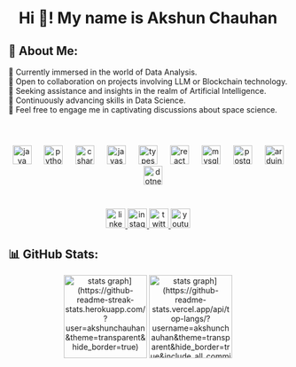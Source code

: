 
<h1 align="center">Hi 👋! My name is Akshun Chauhan</h1>

## 💫 About Me:
🔭 Currently immersed in the world of Data Analysis.<br>👯 Open to collaboration on projects involving LLM or Blockchain technology.<br>🤝 Seeking assistance and insights in the realm of Artificial Intelligence.<br>🌱 Continuously advancing skills in Data Science.<br>💬 Feel free to engage me in captivating discussions about space science.<br>

#

<br clear="both">

<div align="center">
  <img src="https://cdn.jsdelivr.net/gh/devicons/devicon/icons/java/java-original.svg" height="34" alt="java logo"  />
  <img width="15" />
  <img src="https://cdn.jsdelivr.net/gh/devicons/devicon/icons/python/python-original.svg" height="34" alt="python logo"  />
  <img width="15" />
  <img src="https://cdn.jsdelivr.net/gh/devicons/devicon/icons/csharp/csharp-original.svg" height="34" alt="csharp logo"  />
  <img width="15" />
  <img src="https://cdn.jsdelivr.net/gh/devicons/devicon/icons/javascript/javascript-original.svg" height="34" alt="javascript logo"  />
  <img width="15" />
  <img src="https://cdn.jsdelivr.net/gh/devicons/devicon/icons/typescript/typescript-original.svg" height="34" alt="typescript logo"  />
  <img width="15" />
  <img src="https://cdn.jsdelivr.net/gh/devicons/devicon/icons/react/react-original.svg" height="34" alt="react logo"  />
  <img width="15" />
  <img src="https://cdn.jsdelivr.net/gh/devicons/devicon/icons/mysql/mysql-original.svg" height="34" alt="mysql logo"  />
  <img width="15" />
  <img src="https://cdn.jsdelivr.net/gh/devicons/devicon/icons/postgresql/postgresql-original.svg" height="34" alt="postgresql logo"  />
  <img width="15" />
  <img src="https://cdn.jsdelivr.net/gh/devicons/devicon/icons/arduino/arduino-original.svg" height="34" alt="arduino logo"  />
  <img width="15" />
  <img src="https://cdn.jsdelivr.net/gh/devicons/devicon/icons/dotnetcore/dotnetcore-original.svg" height="34" alt="dotnetcore logo"  />
</div>

###

<br clear="both">

<div align="center">
  <a href="https://www.linkedin.com/in/akshunchauhan/">
  <img src="https://img.shields.io/static/v1?message=LinkedIn&logo=linkedin&label=&color=0077B5&logoColor=white&labelColor=&style=for-the-badge" height="35" alt="linkedin logo"  />
  </a>
  <a href="https://www.instagram.com/akshun_official/">
  <img src="https://img.shields.io/static/v1?message=Instagram&logo=instagram&label=&color=E4405F&logoColor=white&labelColor=&style=for-the-badge" height="35" alt="instagram logo"  />
  </a>
  <a href="https://twitter.com/Akshun_official">
  <img src="https://img.shields.io/static/v1?message=Twitter&logo=twitter&label=&color=1DA1F2&logoColor=white&labelColor=&style=for-the-badge" height="35" alt="twitter logo"  />
  </a>
  <a href="https://www.youtube.com/channel/UCdQCx1n-nadcMi-k46bIIpg">
  <img src="https://img.shields.io/static/v1?message=Youtube&logo=youtube&label=&color=FF0000&logoColor=white&labelColor=&style=for-the-badge" height="35" alt="youtube logo"  />
  </a>
</div>

## 📊 GitHub Stats:

<div align="center">
  <img src="https://github-readme-streak-stats.herokuapp.com/?user=AkshunChauhan&theme=midnight-purple&hide_border=true" height="150" alt="stats graph](https://github-readme-streak-stats.herokuapp.com/?user=akshunchauhan&theme=transparent&hide_border=true)"  />
  <img src="https://github-readme-stats.vercel.app/api/top-langs/?username=AkshunChauhan&theme=midnight-purple&hide_border=true&include_all_commits=true&count_private=false&layout=compact" height="150" alt="stats graph](https://github-readme-stats.vercel.app/api/top-langs/?username=akshunchauhan&theme=transparent&hide_border=true&include_all_commits=false&count_private=false&layout=compact)"  />
</div>

